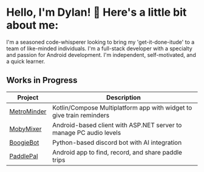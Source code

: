 # Hello, I'm Dylan! 👋 Here's a little bit about me:

I'm a seasoned code-whisperer looking to bring my 'get-it-done-itude' to a team of like-minded individuals.
I'm a full-stack developer with a specialty and passion for Android development. I'm independent, self-motivated, and a quick learner.

## Works in Progress

| Project                                                                                     | Description                                                          |
|---------------------------------------------------------------------------------------------|----------------------------------------------------------------------|
| [MetroMinder](https://github.com/djfeldman94/metro-minder-multiplatform)                    | Kotlin/Compose Multiplatform app with widget to give train reminders | 
| [MobyMixer](https://github.com/djfeldman94/Moby-Mixer)                                      | Android-based client with ASP.NET server to manage PC audio levels   |
| [BoogieBot](https://github.com/djfeldman94/BoogieBot)                                       | Python-based discord bot with AI integration                         |
| [PaddlePal](https://play.google.com/store/apps/details?id=com.djf.paddlepal&hl=en_US&gl=US) | Android app to find, record, and share paddle trips                  |


